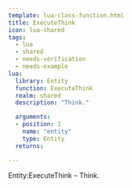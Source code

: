 ```yaml
---
template: lua-class-function.html
title: ExecuteThink
icon: lua-shared
tags:
  - lua
  - shared
  - needs-verification
  - needs-example
lua:
  library: Entity
  function: ExecuteThink
  realm: shared
  description: "Think."

  arguments:
  - position: 1
    name: "entity"
    type: Entity
  returns:

---
```


<div class="lua__search__keywords">
Entity:ExecuteThink &#x2013; Think.
</div>
